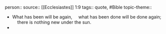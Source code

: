 person:: 
source:: [[Ecclesiastes]] 1:9 
tags:: quote, #Bible 
topic-theme::

- What has been will be again,
      what has been done will be done again;
      there is nothing new under the sun.
-